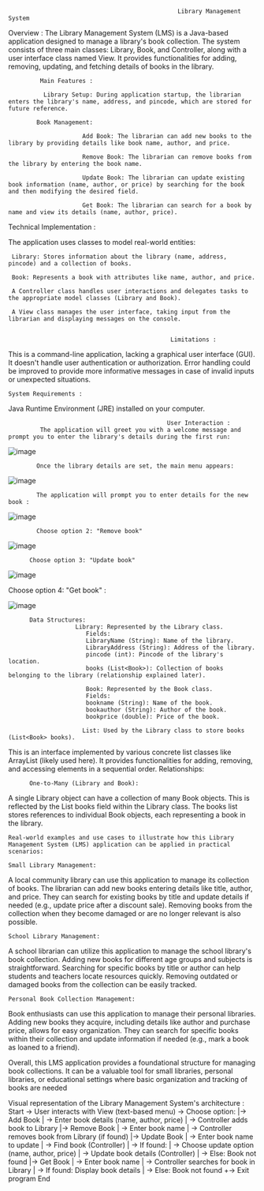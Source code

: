                                                     Library Management System 

Overview :
The Library Management System (LMS) is a Java-based application designed to manage a library's book collection. The system consists of three main classes: Library, Book, and Controller, along with a user interface class named View. It provides functionalities for adding, removing, updating, and fetching details of books in the library.



             Main Features :

              Library Setup: During application startup, the librarian enters the library's name, address, and pincode, which are stored for future reference.

            Book Management:

                         Add Book: The librarian can add new books to the library by providing details like book name, author, and price.

                         Remove Book: The librarian can remove books from the library by entering the book name.

                         Update Book: The librarian can update existing book information (name, author, or price) by searching for the book and then modifying the desired field.

                         Get Book: The librarian can search for a book by name and view its details (name, author, price).



Technical Implementation :

The application uses classes to model real-world entities:

     Library: Stores information about the library (name, address, pincode) and a collection of books.

     Book: Represents a book with attributes like name, author, and price.

     A Controller class handles user interactions and delegates tasks to the appropriate model classes (Library and Book).

     A View class manages the user interface, taking input from the librarian and displaying messages on the console.
     

                                                  Limitations : 
                                                  
This is a command-line application, lacking a graphical user interface (GUI).
It doesn't handle user authentication or authorization.
Error handling could be improved to provide more informative messages in case of invalid inputs or unexpected situations.


    System Requirements :

Java Runtime Environment (JRE) installed on your computer.



                                                                       
                                                 User Interaction :
             The application will greet you with a welcome message and prompt you to enter the library's details during the first run:


![image](https://github.com/Hfhdhfj/Librarymanagementsystem/assets/109065238/e4faecf5-cb75-454b-a00a-941278b2b625)

            Once the library details are set, the main menu appears:

![image](https://github.com/Hfhdhfj/Librarymanagementsystem/assets/109065238/8dc8d292-d1df-435b-8a67-a220b4c925a9)


            The application will prompt you to enter details for the new book :

![image](https://github.com/Hfhdhfj/Librarymanagementsystem/assets/109065238/6381b48f-977b-40ce-900b-98224954d25a)

            Choose option 2: "Remove book"

![image](https://github.com/Hfhdhfj/Librarymanagementsystem/assets/109065238/9e246f91-59f7-4866-876e-ee05b6c90cdc)


          Choose option 3: "Update book"


![image](https://github.com/Hfhdhfj/Librarymanagementsystem/assets/109065238/1c537ac9-2ff9-4855-aacb-0af2ff11cc99)


Choose option 4: "Get book" :


![image](https://github.com/Hfhdhfj/Librarymanagementsystem/assets/109065238/46932006-1416-4a16-a9ae-dd16103a19ae)


          Data Structures:
                       Library: Represented by the Library class.
                          Fields:
                          LibraryName (String): Name of the library.
                          LibraryAddress (String): Address of the library.
                          pincode (int): Pincode of the library's location.
                          books (List<Book>): Collection of books belonging to the library (relationship explained later).

                          Book: Represented by the Book class.
                          Fields:
                          bookname (String): Name of the book.
                          bookauthor (String): Author of the book.
                          bookprice (double): Price of the book.

                         List: Used by the Library class to store books (List<Book> books).
This is an interface implemented by various concrete list classes like ArrayList (likely used here).
It provides functionalities for adding, removing, and accessing elements in a sequential order.
Relationships:

          One-to-Many (Library and Book):
A single Library object can have a collection of many Book objects.
This is reflected by the List<Book> books field within the Library class.
The books list stores references to individual Book objects, each representing a book in the library.







    Real-world examples and use cases to illustrate how this Library Management System (LMS) application can be applied in practical scenarios:

    Small Library Management:
A local community library can use this application to manage its collection of books. The librarian can add new books entering details like title, author, and price. They can search for existing books by title and update details if needed (e.g., update price after a discount sale). Removing books from the collection when they become damaged or are no longer relevant is also possible.

    School Library Management:
A school librarian can utilize this application to manage the school library's book collection. Adding new books for different age groups and subjects is straightforward. Searching for specific books by title or author can help students and teachers locate resources quickly. Removing outdated or damaged books from the collection can be easily tracked.

    Personal Book Collection Management:

Book enthusiasts can use this application to manage their personal libraries. Adding new books they acquire, including details like author and purchase price, allows for easy organization. They can search for specific books within their collection and update information if needed (e.g., mark a book as loaned to a friend).

Overall, this LMS application provides a foundational structure for managing book collections. It can be a valuable tool for small libraries, personal libraries, or educational settings where basic organization and tracking of books are needed

















 








           

Visual representation of the Library Management System's architecture :
Start
  -> User interacts with View (text-based menu)
  -> Choose option:
     |-> Add Book
     |   -> Enter book details (name, author, price)
  |   -> Controller adds book to Library
  |-> Remove Book
  |   -> Enter book name
  |   -> Controller removes book from Library (if found)
  |-> Update Book
  |   -> Enter book name to update
  |   -> Find book (Controller)
  |     -> If found:
  |       -> Choose update option (name, author, price)
  |       -> Update book details (Controller)
  |     -> Else: Book not found
  |-> Get Book
  |   -> Enter book name
  |   -> Controller searches for book in Library
  |     -> If found: Display book details
  |     -> Else: Book not found
  +-> Exit program
End










